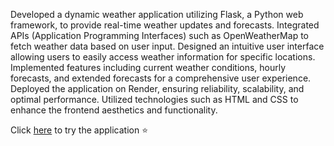 Developed a dynamic weather application utilizing Flask, a Python web framework, to provide real-time weather updates and forecasts.
Integrated APIs (Application Programming Interfaces) such as OpenWeatherMap to fetch weather data based on user input.
Designed an intuitive user interface allowing users to easily access weather information for specific locations.
Implemented features including current weather conditions, hourly forecasts, and extended forecasts for a comprehensive user experience.
Deployed the application on Render, ensuring reliability, scalability, and optimal performance.
Utilized technologies such as HTML and CSS to enhance the frontend aesthetics and functionality.

Click [here](https://weatherapp-mgl1.onrender.com) to try the application ⭐ 
